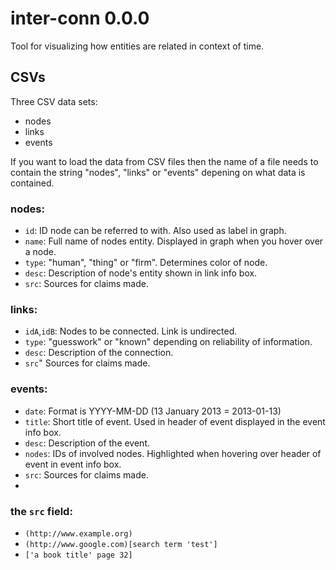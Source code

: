 # inter-conn 0.0.0  
Tool for visualizing how entities are related in context of time.

## CSVs

Three CSV data sets:
- nodes
- links
- events

If you want to load the data from CSV files then the name of a file needs to contain the string "nodes", "links" or "events" depening on what data is contained.

### nodes:
- `id`: ID node can be referred to with. Also used as label in graph.
- `name`: Full name of nodes entity. Displayed in graph when you hover over a node.
- `type`: "human", "thing" or "firm". Determines color of node.
- `desc`: Description of node's entity shown in link info box.
- `src`: Sources for claims made.

### links:
- `idA`,`idB`: Nodes to be connected. Link is undirected.
- `type`: "guesswork" or "known" depending on reliability of information.
- `desc`: Description of the connection.
- `src`" Sources for claims made.

### events:
- `date`: Format is YYYY-MM-DD (13 January 2013 = 2013-01-13)
- `title`: Short title of event. Used in header of event displayed in the event info box.
- `desc`: Description of the event.
- `nodes`: IDs of involved nodes. Highlighted when hovering over header of event in event info box.
- `src`: Sources for claims made.
- 
### the `src` field:
- `(http://www.example.org)`
- `(http://www.google.com)[search term 'test']`
- `['a book title' page 32]`

